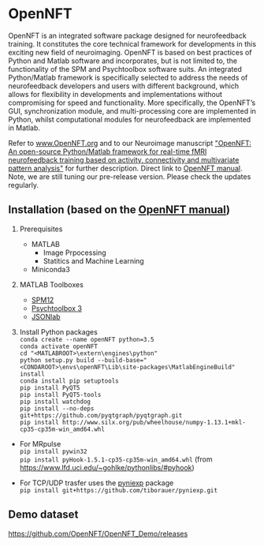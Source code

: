 # OpenNFT
OpenNFT is an integrated software package designed for neurofeedback training. It constitutes the core technical framework for developments in this exciting new field of neuroimaging. OpenNFT is based on best practices of Python and Matlab software and incorporates, but is not limited to, the functionality of the SPM and Psychtoolbox software suits. An integrated Python/Matlab framework is specifically selected to address the needs of neurofeedback developers and users with different background, which allows for flexibility in developments and implementations without compromising for speed and functionality. More specifically, the OpenNFT’s GUI, synchronization module, and multi-processing core are implemented in Python, whilst computational modules for neurofeedback are implemented in Matlab.

Refer to www.OpenNFT.org and to our Neuroimage manuscript ["OpenNFT: An open-source Python/Matlab framework for real-time fMRI neurofeedback training based on activity, connectivity and multivariate pattern analysis"](http://www.sciencedirect.com/science/article/pii/S1053811917305050) for further description.
Direct link to [OpenNFT manual](https://github.com/OpenNFT/opennft.github.io/blob/master/OpenNFT_Manual_v1.0.pdf).
Note, we are still tuning our pre-release version. Please check the updates regularly.

## Installation (based on the [OpenNFT manual](https://github.com/OpenNFT/opennft.github.io/blob/master/OpenNFT_Manual_v1.0.pdf))
1. Prerequisites
	- MATLAB
		- Image Prpocessing
		- Statitics and Machine Learning
	- Miniconda3

2. MATLAB Toolboxes
	- [SPM12](https://github.com/spm/spm12.git)
	- [Psychtoolbox 3](https://github.com/Psychtoolbox-3/Psychtoolbox-3.git)
	- [JSONlab](https://uk.mathworks.com/matlabcentral/mlc-downloads/downloads/submissions/33381/versions/22/download/zip)

3. Install Python packages\
	`conda create --name openNFT python=3.5`\
	`conda activate openNFT`\
	`cd "<MATLABROOT>\extern\engines\python"`\
  `python setup.py build --build-base="<CONDAROOT>\envs\openNFT\Lib\site-packages\MatlabEngineBuild" install`\
	`conda install pip setuptools`\
	`pip install PyQT5`\
	`pip install PyQT5-tools`\
	`pip install watchdog`\
	`pip install --no-deps git+https://github.com/pyqtgraph/pyqtgraph.git`\
	`pip install http://www.silx.org/pub/wheelhouse/numpy-1.13.1+mkl-cp35-cp35m-win_amd64.whl`
	
  - For MRpulse\
    `pip install pywin32`\
		`pip install pyHook-1.5.1-cp35-cp35m-win_amd64.whl` (from https://www.lfd.uci.edu/~gohlke/pythonlibs/#pyhook)
	
  - For TCP/UDP trasfer uses the [pyniexp](https://github.com/tiborauer/pyniexp) package\
    `pip install git+https://github.com/tiborauer/pyniexp.git`

## Demo dataset
https://github.com/OpenNFT/OpenNFT_Demo/releases


